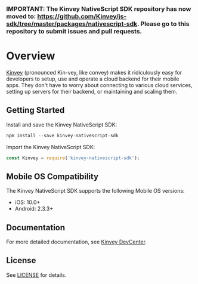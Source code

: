 ### **IMPORTANT: The Kinvey NativeScript SDK repository has now moved to: https://github.com/Kinvey/js-sdk/tree/master/packages/nativescript-sdk. Please go to this repository to submit issues and pull requests.**



# Overview

[Kinvey](http://www.kinvey.com) (pronounced Kin-vey, like convey) makes it ridiculously easy for developers to setup, use and operate a cloud backend for their mobile apps. They don't have to worry about connecting to various cloud services, setting up servers for their backend, or maintaining and scaling them.

## Getting Started

Install and save the Kinvey NativeScript SDK:

```javascript
npm install --save kinvey-nativescript-sdk
```

Import the Kinvey NativeScript SDK:

```javascript
const Kinvey = require('kinvey-nativescript-sdk');
```

## Mobile OS Compatibility

The Kinvey NativeScript SDK supports the following Mobile OS versions:

- iOS: 10.0+
- Android: 2.3.3+

## Documentation

For more detailed documentation, see [Kinvey DevCenter](https://devcenter.kinvey.com/nativescript).

## License

See [LICENSE](LICENSE) for details.
